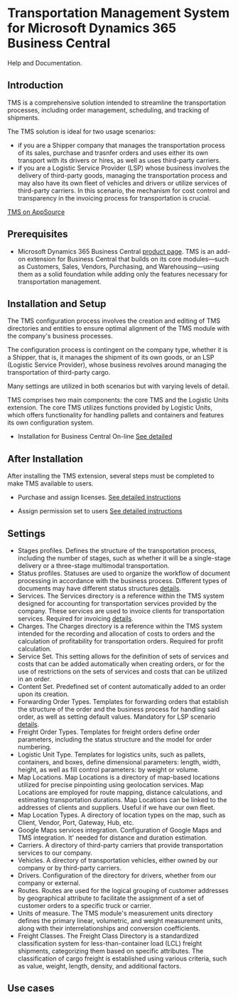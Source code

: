 # Transportation Management System for Microsoft Dynamics 365 Business Central

Help and Documentation.

## Introduction

TMS is a comprehensive solution intended to streamline the transportation processes, including order management, scheduling, and tracking of shipments.

The TMS solution is ideal for two usage scenarios:

- if you are a Shipper company that manages the transportation process of its sales, purchase and trasnfer orders and uses either its own transport with its drivers or hires, as well as uses third-party carriers.
- if you are a Logistic Service Provider (LSP) whose business involves the delivery of third-party goods, managing the transportation process and may also have its own fleet of vehicles and drivers or utilize services of third-party carriers. In this scenario, the mechanism for cost control and transparency in the invoicing process for transportation is crucial.

[TMS on AppSource](https://appsource.microsoft.com/en-us/product/dynamics-365-business-central/PUBID.extensionsforcelimited1647259189111%7CAID.tms%7CPAPPID.7bfc8c44-7cc8-4ba3-98d0-4f9964697a01?tab=Overview)

## Prerequisites

- Microsoft Dynamics 365 Business Central [product page](https://www.microsoft.com/en-us/dynamics-365/products/business-central). TMS is an add-on extension for Business Central that builds on its core modules—such as Customers, Sales, Vendors, Purchasing, and Warehousing—using them as a solid foundation while adding only the features necessary for transportation management.

## Installation and Setup

The TMS configuration process involves the creation and editing of TMS directories and entities to ensure optimal alignment of the TMS module with the company's business processes.

The configuration process is contingent on the company type, whether it is a Shipper, that is, it manages the shipment of its own goods, or an LSP (Logistic Service Provider), whose business revolves around managing the transportation of third-party cargo.

Many settings are utilized in both scenarios but with varying levels of detail.

TMS comprises two main components: the core TMS and the Logistic Units extension. The core TMS utilizes functions provided by Logistic Units, which offers functionality for handling pallets and containers and features its own configuration system.

- Installation for Business Central On-line [See detailed](installation.md)

## After Installation

After installing the TMS extension, several steps must be completed to make TMS available to users.

- Purchase and assign licenses. [See detailed instructions](buylicenses.md)

- Assign permission set to users [See detailed instructions](assignpermissionsets.md)

## Settings

- Stages profiles. Defines the structure of the transportation process, including the number of stages, such as whether it will be a single-stage delivery or a three-stage multimodal transportation.
- Status profiles. Statuses are used to organize the workflow of document processing in accordance with the business process. Different types of documents may have different status structures [details](statuses.md).
- Services. The Services directory is a reference within the TMS system designed for accounting for transportation services provided by the company. These services are used to invoice clients for transportation services. Required for invoicing [details](services.md).
- Charges. The Charges directory is a reference within the TMS system intended for the recording and allocation of costs to orders and the calculation of profitability for transportation orders. Required for profit calculation.
- Service Set. This setting allows for the definition of sets of services and costs that can be added automatically when creating orders, or for the use of restrictions on the sets of services and costs that can be utilized in an order.
- Content Set. Predefined set of content automatically added to an order upon its creation.
- Forwarding Order Types. Templates for forwarding orders that establish the structure of the order and the business process for handling said order, as well as setting default values. Mandatory for LSP scenario [details](forwardingordertype.md).
- Freight Order Types. Templates for freight orders define order parameters, including the status structure and the model for order numbering.
- Logistic Unit Type. Templates for logistics units, such as pallets, containers, and boxes, define dimensional parameters: length, width, height, as well as fill control parameters: by weight or volume.
- Map Locations. Map Locations is a directory of map-based locations utilized for precise pinpointing using geolocation services. Map Locations are employed for route mapping, distance calculations, and estimating transportation durations. Map Locations can be linked to the addresses of clients and suppliers. Useful if we have our own fleet.
- Map Location Types. A directory of location types on the map, such as Client, Vendor, Port, Gateway, Hub, etc.
- Google Maps services integration. Configuration of Google Maps and TMS integration. It' needed for distance and duration estimation.
- Carriers. A directory of third-party carriers that provide transportation services to our company.
- Vehicles. A directory of transportation vehicles, either owned by our company or by third-party carriers.
- Drivers. Configuration of the directory for drivers, whether from our company or external.
- Routes. Routes are used for the logical grouping of customer addresses by geographical attribute to facilitate the assignment of a set of customer orders to a specific truck or carrier.
- Units of measure. The TMS module's measurement units directory defines the primary linear, volumetric, and weight measurement units, along with their interrelationships and conversion coefficients.
- Freight Classes. The Freight Class Directory is a standardized classification system for less-than-container load (LCL) freight shipments, categorizing them based on specific attributes. The classification of cargo freight is established using various criteria, such as value, weight, length, density, and additional factors.

## Use cases
